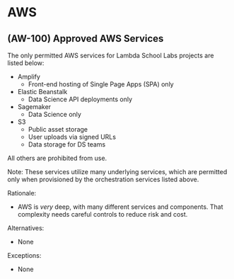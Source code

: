 # AWS

## (AW-100) Approved AWS Services

The only permitted AWS services for Lambda School Labs projects are listed below:

-   Amplify
    -   Front-end hosting of Single Page Apps (SPA) only
-   Elastic Beanstalk
    -   Data Science API deployments only
-   Sagemaker
    -   Data Science only
-   S3
    -   Public asset storage
    -   User uploads via signed URLs
    -   Data storage for DS teams

All others are prohibited from use.

Note: These services utilize many underlying services, which are permitted only
when provisioned by the orchestration services listed above.

Rationale:

-   AWS is _very_ deep, with many different services and components. That complexity
    needs careful controls to reduce risk and cost.

Alternatives:

-   None

Exceptions:

-   None
